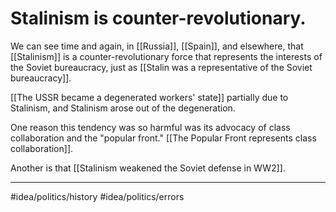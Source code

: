 # Stalinism is counter-revolutionary.
We can see time and again, in [[Russia]], [[Spain]], and elsewhere, that [[Stalinism]] is a counter-revolutionary force that represents the interests of the Soviet bureaucracy, just as [[Stalin was a representative of the Soviet bureaucracy]]. 

[[The USSR became a degenerated workers' state]] partially due to Stalinism, and Stalinism arose out of the degeneration. 

One reason this tendency was so harmful was its advocacy of class collaboration and the "popular front." [[The Popular Front represents class collaboration]]. 

Another is that [[Stalinism weakened the Soviet defense in WW2]]. 

---
#idea/politics/history 
#idea/politics/errors 